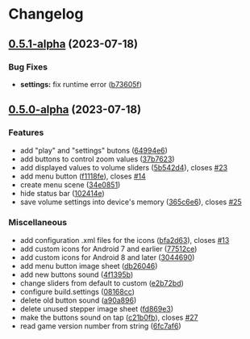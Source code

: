 # Changelog

## [0.5.1-alpha](https://github.com/Volnikan/Bacteriomatics/compare/v0.5.0-alpha...v0.5.1-alpha) (2023-07-18)


### Bug Fixes

* **settings:** fix runtime error ([b73605f](https://github.com/Volnikan/Bacteriomatics/commit/b73605ff775086b9ca610323f42803505c8f4ded))

## [0.5.0-alpha](https://github.com/Volnikan/Bacteriomatics/compare/v0.4.1-alpha...v0.5.0-alpha) (2023-07-18)


### Features

* add "play" and "settings" butons ([64994e6](https://github.com/Volnikan/Bacteriomatics/pull/7/commits/64994e67497de724c0a55c245b24b4faae706a4a))
* add buttons to control zoom values ([37b7623](https://github.com/Volnikan/Bacteriomatics/commit/37b7623040a363c9af186e86f42c61306e5359f9))
* add displayed values to volume sliders ([5b542d4](https://github.com/Volnikan/Bacteriomatics/commit/5b542d4e3e0b6e9bd11add095058572b1f058555)), closes [#23](https://github.com/Volnikan/Bacteriomatics/issues/23)
* add menu button ([f1118fe](https://github.com/Volnikan/Bacteriomatics/commit/f1118fedfad191607b3b48437c072c52c05e9183)), closes [#14](https://github.com/Volnikan/Bacteriomatics/issues/14)
* create menu scene ([34e0851](https://github.com/Volnikan/Bacteriomatics/pull/7/commits/34e0851eec147a9214fe90a624696c67b9830a9a))
* hide status bar ([102414e](https://github.com/Volnikan/Bacteriomatics/commit/102414e926785f3d099af6b0db1a9ff142c52ee0))
* save volume settings into device's memory ([365c6e6](https://github.com/Volnikan/Bacteriomatics/commit/365c6e6bb46bec902f7cb232697c3bbfab3161a1)), closes [#25](https://github.com/Volnikan/Bacteriomatics/issues/25)


### Miscellaneous

* add configuration .xml files for the icons ([bfa2d63](https://github.com/Volnikan/Bacteriomatics/commit/bfa2d6303ad4332d95093ad2fbea92f4370d4e1b)), closes [#13](https://github.com/Volnikan/Bacteriomatics/issues/13)
* add custom icons for Android 7 and earlier ([77512ce](https://github.com/Volnikan/Bacteriomatics/commit/77512ce01f55eae2590eca5326905e80cbc3a55d))
* add custom icons for Android 8 and later ([3044690](https://github.com/Volnikan/Bacteriomatics/commit/3044690fec9d47f29dbc58447997e992ead22aaf))
* add menu button image sheet ([db26046](https://github.com/Volnikan/Bacteriomatics/commit/db26046c08e5147bb94209ded32ccaeeed92509d))
* add new buttons sound ([4f1395b](https://github.com/Volnikan/Bacteriomatics/commit/4f1395b617143daf0b2f431d97141b0db082ba09))
* change sliders from default to custom ([e2b72bd](https://github.com/Volnikan/Bacteriomatics/pull/11/commits/e2b72bd4234f98ca9a1734eb3f60aa0fac56ebf9))
* configure build.settings ([08168cc](https://github.com/Volnikan/Bacteriomatics/pull/7/commits/08168cc3dace962f00b7834a52d52fd6715e5121))
* delete old button sound ([a90a896](https://github.com/Volnikan/Bacteriomatics/commit/a90a8964ab7e04669117e6de062ef7ed594dbe3b))
* delete unused stepper image sheet ([fd869e3](https://github.com/Volnikan/Bacteriomatics/commit/fd869e3e95baf7d8ec72979ff13d93d22ef042d9))
* make the buttons sound on tap ([c21b0fb](https://github.com/Volnikan/Bacteriomatics/commit/c21b0fbae247632fa0f3c1f09a4bef8e0b7c59f6)), closes [#27](https://github.com/Volnikan/Bacteriomatics/issues/27)
* read game version number from string ([6fc7af6](https://github.com/Volnikan/Bacteriomatics/pull/10/commits/6fc7af60249d0f54ad15b3db644a3c5441c4e037))
